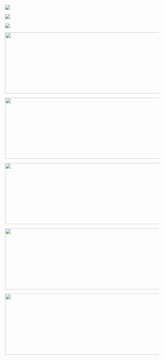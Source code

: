<a href="https://codeclimate.com/github/Maksim1509/project-lvl1-s442/maintainability"><img src="https://api.codeclimate.com/v1/badges/5f5d102285196de16136/maintainability" /></a>

<a href="https://codeclimate.com/github/Maksim1509/project-lvl1-s442/test_coverage"><img src="https://api.codeclimate.com/v1/badges/5f5d102285196de16136/test_coverage" /></a>

<a href="https://travis-ci.org/Maksim1509/project-lvl1-s442/jobs/488585940"><img
src="https://travis-ci.org/Maksim1509/project-lvl1-s442.svg?branch=master" /></a>

<a href="https://asciinema.org/a/0j1YLlFzjJ6Gb3wmr1ghdL7Wh" target="_blank"><img src="https://asciinema.org/a/0j1YLlFzjJ6Gb3wmr1ghdL7Wh.svg" width="800" height="200" /></a>

<a href="https://asciinema.org/a/r2euG2iMQ30hOIxx0yf7JCPkW" target="_blank"><img src="https://asciinema.org/a/r2euG2iMQ30hOIxx0yf7JCPkW.svg" width="800" height="200" /></a>

<a href="https://asciinema.org/a/x5dX5Wy7XXA9NkWPUj1XAY7UF" target="_blank"><img src="https://asciinema.org/a/x5dX5Wy7XXA9NkWPUj1XAY7UF.svg" width="800" height="200" /></a>

<a href="https://asciinema.org/a/F0iNzZkZQAzzWGpLRl6JXa3C9" target="_blank"><img src="https://asciinema.org/a/F0iNzZkZQAzzWGpLRl6JXa3C9.svg" width="800" height="200" /></a>

<a href="https://asciinema.org/a/oUO5hz47a9odR77AO7I8nl9et"  target="cols=1"><img src="https://asciinema.org/a/oUO5hz47a9odR77AO7I8nl9et.svg" width="800" height="200" /></a>
